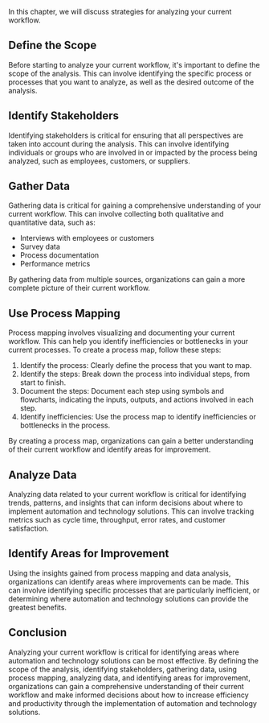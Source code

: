 
In this chapter, we will discuss strategies for analyzing your current workflow.

Define the Scope
----------------

Before starting to analyze your current workflow, it's important to define the scope of the analysis. This can involve identifying the specific process or processes that you want to analyze, as well as the desired outcome of the analysis.

Identify Stakeholders
---------------------

Identifying stakeholders is critical for ensuring that all perspectives are taken into account during the analysis. This can involve identifying individuals or groups who are involved in or impacted by the process being analyzed, such as employees, customers, or suppliers.

Gather Data
-----------

Gathering data is critical for gaining a comprehensive understanding of your current workflow. This can involve collecting both qualitative and quantitative data, such as:

* Interviews with employees or customers
* Survey data
* Process documentation
* Performance metrics

By gathering data from multiple sources, organizations can gain a more complete picture of their current workflow.

Use Process Mapping
-------------------

Process mapping involves visualizing and documenting your current workflow. This can help you identify inefficiencies or bottlenecks in your current processes. To create a process map, follow these steps:

1. Identify the process: Clearly define the process that you want to map.
2. Identify the steps: Break down the process into individual steps, from start to finish.
3. Document the steps: Document each step using symbols and flowcharts, indicating the inputs, outputs, and actions involved in each step.
4. Identify inefficiencies: Use the process map to identify inefficiencies or bottlenecks in the process.

By creating a process map, organizations can gain a better understanding of their current workflow and identify areas for improvement.

Analyze Data
------------

Analyzing data related to your current workflow is critical for identifying trends, patterns, and insights that can inform decisions about where to implement automation and technology solutions. This can involve tracking metrics such as cycle time, throughput, error rates, and customer satisfaction.

Identify Areas for Improvement
------------------------------

Using the insights gained from process mapping and data analysis, organizations can identify areas where improvements can be made. This can involve identifying specific processes that are particularly inefficient, or determining where automation and technology solutions can provide the greatest benefits.

Conclusion
----------

Analyzing your current workflow is critical for identifying areas where automation and technology solutions can be most effective. By defining the scope of the analysis, identifying stakeholders, gathering data, using process mapping, analyzing data, and identifying areas for improvement, organizations can gain a comprehensive understanding of their current workflow and make informed decisions about how to increase efficiency and productivity through the implementation of automation and technology solutions.
